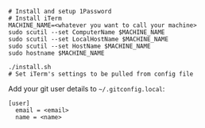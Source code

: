 ```
# Install and setup 1Password
# Install iTerm
MACHINE_NAME=<whatever you want to call your machine>
sudo scutil --set ComputerName $MACHINE_NAME
sudo scutil --set LocalHostName $MACHINE_NAME
sudo scutil --set HostName $MACHINE_NAME
sudo hostname $MACHINE_NAME

./install.sh
# Set iTerm's settings to be pulled from config file
```

Add your git user details to `~/.gitconfig.local`:

```
[user]
  email = <email>
  name = <name>
```
